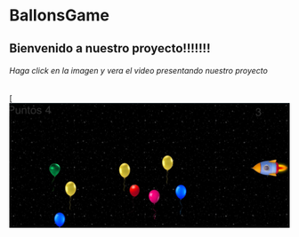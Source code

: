 # BallonsGame
## Bienvenido a nuestro proyecto!!!!!!!
###### Haga click en la imagen y vera el video presentando nuestro proyecto
[![Image of main page](https://github.com/IndianaLora/BallonsGame/blob/main/Screenshot%20(663).png?raw=true)
